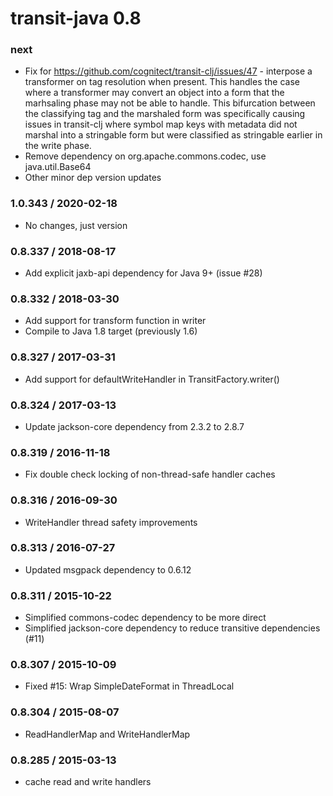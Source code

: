 # transit-java 0.8

### next

* Fix for https://github.com/cognitect/transit-clj/issues/47 - interpose a transformer on tag resolution when present. This handles the case where a transformer may convert an object into a form that the marhsaling phase may not be able to handle. This bifurcation between the classifying tag and the marshaled form was specifically causing issues in transit-clj where symbol map keys with metadata did not marshal into a stringable form but were classified as stringable earlier in the write phase.
* Remove dependency on org.apache.commons.codec, use java.util.Base64
* Other minor dep version updates

### 1.0.343 / 2020-02-18

* No changes, just version

### 0.8.337 / 2018-08-17 

* Add explicit jaxb-api dependency for Java 9+ (issue #28)

### 0.8.332 / 2018-03-30

* Add support for transform function in writer
* Compile to Java 1.8 target (previously 1.6)

### 0.8.327 / 2017-03-31

* Add support for defaultWriteHandler in TransitFactory.writer()

### 0.8.324 / 2017-03-13

* Update jackson-core dependency from 2.3.2 to 2.8.7

### 0.8.319 / 2016-11-18

* Fix double check locking of non-thread-safe handler caches

### 0.8.316 / 2016-09-30

* WriteHandler thread safety improvements

### 0.8.313 / 2016-07-27

* Updated msgpack dependency to 0.6.12

### 0.8.311 / 2015-10-22

* Simplified commons-codec dependency to be more direct
* Simplified jackson-core dependency to reduce transitive dependencies (#11)

### 0.8.307 / 2015-10-09

* Fixed #15: Wrap SimpleDateFormat in ThreadLocal

### 0.8.304 / 2015-08-07

* ReadHandlerMap and WriteHandlerMap

### 0.8.285 / 2015-03-13

* cache read and write handlers
